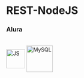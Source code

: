 # <h1>REST-NodeJS</h1>

<h3>Alura</h3>

<div style="display: inline_block"><br>
 <img  align="center" alt="JS" height="50" width="50" src="https://cdn.jsdelivr.net/gh/devicons/devicon/icons/javascript/javascript-plain.svg" />
 <img  align="center" alt="MySQL" height="70" width="70" src="https://cdn.jsdelivr.net/gh/devicons/devicon/icons/mysql/mysql-original-wordmark.svg" />
</div>
